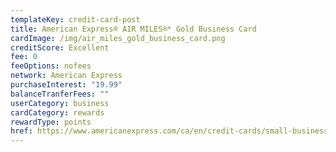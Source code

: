 ```yaml
---
templateKey: credit-card-post
title: American Express® AIR MILES®* Gold Business Card
cardImage: /img/air_miles_gold_business_card.png
creditScore: Excellent
fee: 0
feeOptions: nofees
network: American Express
purchaseInterest: "19.99"
balanceTranferFees: ""
userCategory: business
cardCategory: rewards
rewardType: points
href: https://www.americanexpress.com/ca/en/credit-cards/small-business-air-miles-gold-card/?linknav=ca-en-amex-cardshop-allcards-learn-americanExpressAIRMILESGoldBusinessCard&cpid=100186460
---
```


